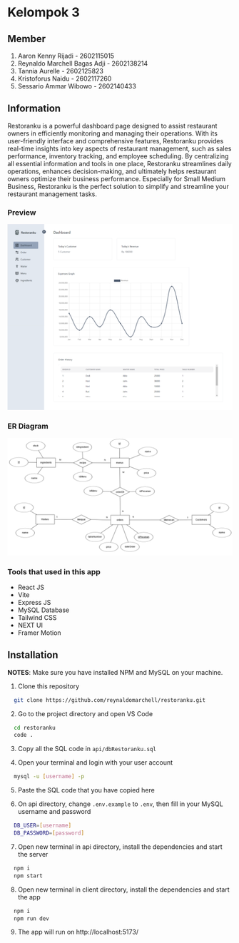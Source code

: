 # Kelompok 3

## Member

1. Aaron Kenny Rijadi - 2602115015
2. Reynaldo Marchell Bagas Adji - 2602138214
3. Tannia Aurelle - 2602125823
4. Kristoforus Naidu - 2602117260
5. Sessario Ammar Wibowo - 2602140433

## Information

Restoranku is a powerful dashboard page designed to assist restaurant owners in efficiently monitoring and managing their operations. With its user-friendly interface and comprehensive features, Restoranku provides real-time insights into key aspects of restaurant management, such as sales performance, inventory tracking, and employee scheduling. By centralizing all essential information and tools in one place, Restoranku streamlines daily operations, enhances decision-making, and ultimately helps restaurant owners optimize their business performance. Especially for Small Medium Business, Restoranku is the perfect solution to simplify and streamline your restaurant management tasks.

### Preview

![Dashboard](restoranku1.png)

### ER Diagram

![ERD](ERD_Restoran_new.png)

### Tools that used in this app

- React JS
- Vite
- Express JS
- MySQL Database
- Tailwind CSS
- NEXT UI
- Framer Motion

## Installation

**NOTES**: Make sure you have installed NPM and MySQL on your machine.

1. Clone this repository

```bash
  git clone https://github.com/reynaldomarchell/restoranku.git
```

2.  Go to the project directory and open VS Code

```bash
  cd restoranku
  code .
```

3. Copy all the SQL code in `api/dbRestoranku.sql`

4. Open your terminal and login with your user account

```bash
  mysql -u [username] -p
```

5. Paste the SQL code that you have copied here

6. On api directory, change `.env.example` to `.env`, then fill in your MySQL username and password

```bash
  DB_USER=[username]
  DB_PASSWORD=[password]
```

7. Open new terminal in api directory, install the dependencies and start the server

```bash
  npm i
  npm start
```

8. Open new terminal in client directory, install the dependencies and start the app

```bash
  npm i
  npm run dev
```

9. The app will run on http://localhost:5173/
